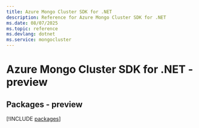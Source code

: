 ```yaml
---
title: Azure Mongo Cluster SDK for .NET
description: Reference for Azure Mongo Cluster SDK for .NET
ms.date: 08/07/2025
ms.topic: reference
ms.devlang: dotnet
ms.service: mongocluster
---
```

# Azure Mongo Cluster SDK for .NET - preview
## Packages - preview
[!INCLUDE [packages](mongo-cluster-index.md)]